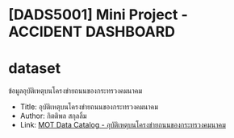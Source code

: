 <h1>[DADS5001] Mini Project - ACCIDENT DASHBOARD</h1>

# dataset
ข้อมูลอุบัติเหตุบนโครงข่ายถนนของกระทรวงคมนาคม

- Title: อุบัติเหตุบนโครงข่ายถนนของกระทรวงคมนาคม
- Author: กิตติพล สกุลลิ้ม
- Link: [MOT Data Catalog - อุบัติเหตุบนโครงข่ายถนนของกระทรวงคมนาคม](https://datagov.mot.go.th/dataset/roadaccident)
